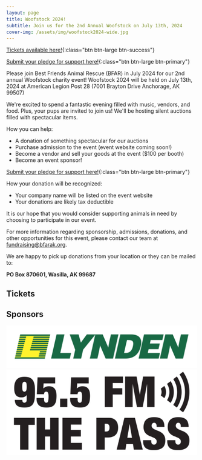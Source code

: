 ```yaml
---
layout: page
title: Woofstock 2024!
subtitle: Join us for the 2nd Annual Woofstock on July 13th, 2024
cover-img: /assets/img/woofstock2024-wide.jpg
---
```


[Tickets available here!](https://woofstock2024.eventbrite.com){:class="btn btn-large btn-success"}


[Submit your pledge for support here!](https://forms.gle/Fvd8bMkTMnZq71eU8){:class="btn btn-large btn-primary"}

Please join Best Friends Animal Rescue (BFAR) in July 2024 for our 2nd annual Woofstock
charity event! Woofstock 2024 will be held on July 13th, 2024 at American Legion Post 28 (7001 Brayton Drive Anchorage, AK 99507)

We're excited to spend a fantastic evening filled with music, vendors, and food. Plus, your
pups are invited to join us! We'll be hosting silent auctions filled with spectacular
items.

How you can help:
* A donation of something spectacular for our auctions
* Purchase admission to the event (event website coming soon!)
* Become a vendor and sell your goods at the event ($100 per booth)
* Become an event sponsor!

[Submit your pledge for support here!](https://forms.gle/Fvd8bMkTMnZq71eU8){:class="btn btn-large btn-primary"}

How your donation will be recognized:
* Your company name will be listed on the event website
* Your donations are likely tax deductible

It is our hope that you would consider supporting animals in need by choosing to
participate in our event.

For more information regarding sponsorship, admissions, donations, and other
opportunities for this event, please contact our team at [fundraising@bfarak.org](mailto:fundraising@bfarak.org).

We are happy to pick up donations from your location or they can
be mailed to:

**PO Box 870601, Wasilla, AK 99687**

## Tickets

<div id="eventbrite-widget-container-836883028667"></div>

<script src="https://www.eventbrite.com/static/widgets/eb_widgets.js"></script>

<script type="text/javascript">
    var exampleCallback = function() {
        console.log('Order complete!');
    };

    window.EBWidgets.createWidget({
        // Required
        widgetType: 'checkout',
        eventId: '836883028667',
        iframeContainerId: 'eventbrite-widget-container-836883028667',

        // Optional
        iframeContainerHeight: 425,  // Widget height in pixels. Defaults to a minimum of 425px if not provided
        onOrderComplete: exampleCallback  // Method called when an order has successfully completed
    });
</script>

## Sponsors

![Lynden](/assets/img/woofstock/lynden-logo-transparent.png)
![955](/assets/img/woofstock/955-logo-blk.png)

